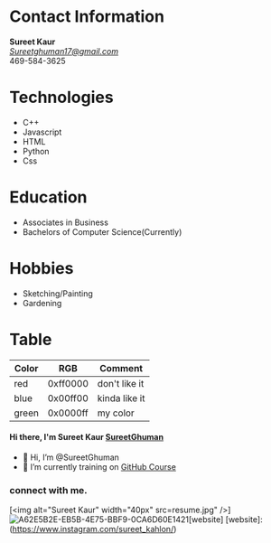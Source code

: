 # Contact Information
**Sureet Kaur**<br/>
*Sureetghuman17@gmail.com*<br/>
469-584-3625
# Technologies
- C++
- Javascript
- HTML
- Python
- Css
# Education
* Associates in Business
* Bachelors of Computer Science(Currently)
# Hobbies
* Sketching/Painting
* Gardening
# Table
Color | RGB | Comment
------|-----|--------
red | 0xff0000 | don't like it
blue | 0x00ff00 | kinda like it
green | 0x0000ff | my color

#### Hi there, I'm Sureet Kaur [SureetGhuman]()
- 👋 Hi, I’m @SureetGhuman
- 🌱 I’m currently training on [GitHub Course](website)

### connect with me.
[<img alt="Sureet Kaur" width="40px" src=resume.jpg" />]![A62E5B2E-EB5B-4E75-BBF9-0CA6D60E1421](https://github.com/desktop/desktop/assets/169951373/9c430ce3-9473-4888-9ab0-dfbd808bf1ba)[website]
[website]:(https://www.instagram.com/sureet_kahlon/)
